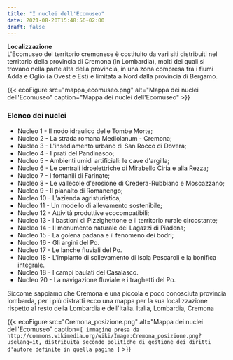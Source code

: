 ```yaml
---
title: "I nuclei dell'Ecomuseo"
date: 2021-08-20T15:48:56+02:00
draft: false
---
```

**Localizzazione**  
L'Ecomuseo del territorio cremonese è costituito da vari siti distribuiti nel territorio della provincia di Cremona (in Lombardia), molti dei quali si trovano nella parte alta della provincia, in una zona compresa fra i fiumi Adda e Oglio (a Ovest e Est) e limitata a Nord dalla provincia di Bergamo.

{{< ecoFigure src="mappa_ecomuseo.png" alt="Mappa dei nuclei dell'Ecomuseo" caption="Mappa dei nuclei dell'Ecomuseo" >}}

### Elenco dei nuclei
- Nucleo 1 - Il nodo idraulico delle Tombe Morte;
- Nucleo 2 - La strada romana Mediolanum - Cremona;
- Nucleo 3 - L'insediamento urbano di San Rocco di Dovera;
- Nucleo 4 - I prati del Pandinasco;
- Nucleo 5 - Ambienti umidi artificiali: le cave d'argilla;
- Nucleo 6 - Le centrali idroelettriche di Mirabello Ciria e alla Rezza;
- Nucleo 7 - I fontanili di Farinate;
- Nucleo 8 - Le vallecole d'erosione di Credera-Rubbiano e Moscazzano;
- Nucleo 9 - Il pianalto di Romanengo;
- Nucleo 10 - L'azienda agristuristica;
- Nucleo 11 - Un modello di allevamento sostenibile;
- Nucleo 12 - Attività produttive ecocompatibili;
- Nucleo 13 - I bastioni di Pizzighettone e il territorio rurale circostante;
- Nucleo 14 - Il monumento naturale dei Lagazzi di Piadena;
- Nucleo 15 - La golena padana e il fenomeno dei bodri;
- Nucleo 16 - Gli argini del Po.
- Nucleo 17 - Le lanche fluviali del Po.
- Nucleo 18 - L'impianto di sollevamento di Isola Pescaroli e la bonifica integrale.
- Nucleo 18 - I campi baulati del Casalasco.
- Nucleo 20 - La navigazione fluviale e i traghetti del Po.

Siccome sappiamo che Cremona è una piccola e poco conosciuta provincia lombarda, per i più distratti ecco una mappa per la sua localizzazione rispetto al resto della Lombardia e dell'Italia.
Italia, Lombardia, Cremona

{{< ecoFigure src="Cremona_posizione.png" alt="Mappa dei nuclei dell'Ecomuseo" caption=`[ immagine presa da http://commons.wikimedia.org/wiki/Image:Cremona_posizione.png?uselang=it, distribuita secondo politiche di gestione dei diritti d'autore definite in quella pagina ]` >}}
